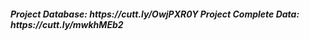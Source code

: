 <h5> Project Database: https://cutt.ly/OwjPXR0Y Project Complete Data: https://cutt.ly/mwkhMEb2 </h5>
